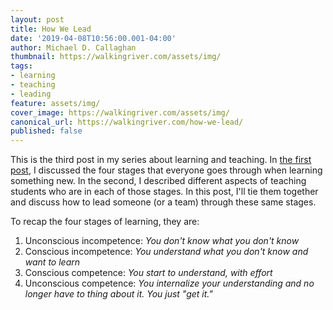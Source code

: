 ```yaml
---
layout: post
title: How We Lead
date: '2019-04-08T10:56:00.001-04:00'
author: Michael D. Callaghan
thumbnail: https://walkingriver.com/assets/img/
tags: 
- learning 
- teaching
- leading
feature: assets/img/
cover_image: https://walkingriver.com/assets/img/
canonical_url: https://walkingriver.com/how-we-lead/
published: false
---
```


This is the third post in my series about learning and teaching. In [the first post](https://walkingriver.com/how-we-learn/), I discussed the four stages that everyone goes through when learning something new. In the second, I described different aspects of teaching students who are in each of those stages. In this post, I'll tie them together and discuss how to lead someone (or a team) through these same stages.
<!--more-->

To recap the four stages of learning, they are:

1. Unconscious incompetence: <i>You don't know what you don't know</i>
1. Conscious incompetence: <i>You understand what you don't know and want to learn</i>
1. Conscious competence: <i>You start to understand, with effort</i>
1. Unconscious competence: <i>You internalize your understanding and no longer have to thing about it. You just "get it."</i>
